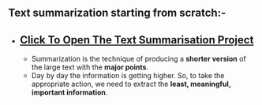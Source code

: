## Text summarization starting from scratch:-
* ## [Click To Open The Text Summarisation Project](https://nbviewer.org/github/pranabkumarpaul/Text_Summarisation/blob/main/Text_Summarization.ipynb)
  * Summarization is the technique of producing a **shorter version** of the large text with the **major points**.
  * Day by day the information is getting higher. So, to take the appropriate action, we need to extract the **least, meaningful, important information**.
